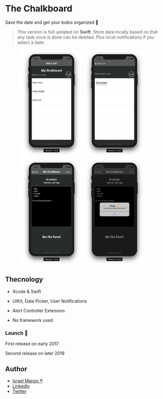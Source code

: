 # The Chalkboard 

Save the date and get your todos organized :iphone:

> This version is full updated on **Swift**. Store data locally based on that any task once is done can be deleted. Plus local notifications if you select a date.

<p align="center">
<img src="/img/one.png" width="200"> <img src="/img/two.png" width="200"> <img src="/img/three.png" width="200"> <img src="/img/save.png" width="200">
</p>

## Thecnology

- Xcode & Swift

- UIKit, Date Picker, User Notifications

- Alert Controller Extension

- No framework used

### Launch :rocket:
First release on early 2017

Second release on later 2019

## Author
-  [Israel Manzo ®](http://israelmanzo.com)
- [LinkedIn](https://www.linkedin.com/in/israel-manzo/) 
- [Twitter](https://twitter.com/israman30)
